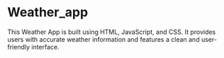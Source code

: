 # Weather_app
This Weather App is built using HTML, JavaScript, and CSS. It provides users with accurate weather information and features a clean and user-friendly interface.
